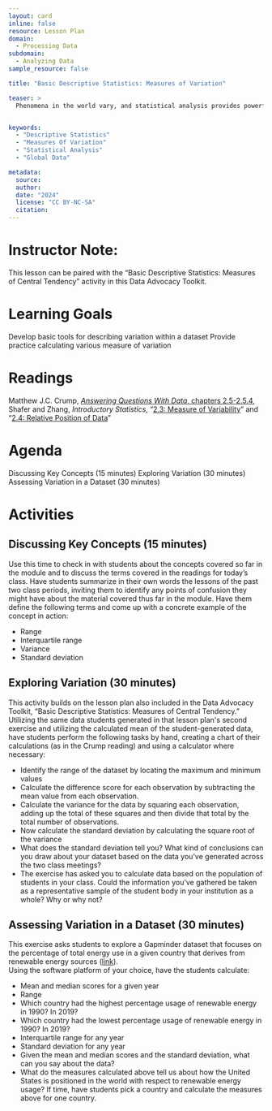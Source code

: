 ```yaml
---
layout: card
inline: false
resource: Lesson Plan
domain:
  - Processing Data
subdomain:
  - Analyzing Data
sample_resource: false

title: "Basic Descriptive Statistics: Measures of Variation"

teaser: >
  Phenomena in the world vary, and statistical analysis provides powerful tools for describing this variability and for understanding what such variation means.  Understanding how phenomena vary–or remain stable–can be a first step towards identifying how social pressures or power differentials might be impacting observed realities.  This lesson plan provides a set of activities to introduce students to basic tools for measuring and understanding variation in data.


keywords:
  - "Descriptive Statistics"
  - "Measures Of Variation"
  - "Statistical Analysis"
  - "Global Data"

metadata:
  source: 
  author: 
  date: "2024"
  license: "CC BY-NC-SA"
  citation: 
---
```


# Instructor Note:
This lesson can be paired with the “Basic Descriptive Statistics: Measures of Central Tendency” activity in this Data Advocacy Toolkit.

# Learning Goals
Develop basic tools for describing variation within a dataset
Provide practice calculating various measure of variation

# Readings
Matthew J.C. Crump, [*Answering Questions With Data*, chapters 2.5-2.5.4](https://www.crumplab.com/statistics/02-Describing_Data.html#measures-of-variation-differentness), 
Shafer and Zhang, *Introductory Statistics*, “[2.3: Measure of Variability](https://stats.libretexts.org/Bookshelves/Introductory_Statistics/Introductory_Statistics_(Shafer_and_Zhang)/02%3A_Descriptive_Statistics/2.03%3A_Measures_of_Variability)” and “[2.4: Relative Position of Data](https://stats.libretexts.org/Bookshelves/Introductory_Statistics/Introductory_Statistics_(Shafer_and_Zhang)/02%3A_Descriptive_Statistics/2.04%3A_Relative_Position_of_Data)”

# Agenda
Discussing Key Concepts (15 minutes)
Exploring Variation (30 minutes)
Assessing Variation in a Dataset (30 minutes)

# Activities

## Discussing Key Concepts (15 minutes)
Use this time to check in with students about the concepts covered so far in the module and to discuss the terms covered in the readings for today’s class.  Have students summarize in their own words the lessons of the past two class periods, inviting them to identify any points of confusion they might have about the material covered thus far in the module.  Have them define the following terms and come up with a concrete example of the concept in action:
- Range 
- Interquartile range
- Variance
- Standard deviation

## Exploring Variation (30 minutes)
This activity builds on the lesson plan also included in the Data Advocacy Toolkit, “Basic Descriptive Statistics: Measures of Central Tendency.”  Utilizing the same data students generated in that lesson plan's second exercise and utilizing the calculated mean of the student-generated data, have students perform the following tasks by hand, creating a chart of their calculations (as in the Crump reading) and using a calculator where necessary:
- Identify the range of the dataset by locating the maximum and minimum values
- Calculate the difference score for each observation by subtracting the mean value from each observation.
- Calculate the variance for the data by squaring each observation, adding up the total of these squares and then divide that total by the total number of observations.
- Now calculate the standard deviation by calculating the square root of the variance
- What does the standard deviation tell you?  What kind of conclusions can you draw about your dataset based on the data you’ve generated across the two class meetings?
- The exercise has asked you to calculate data based on the population of students in your class.  Could the information you’ve gathered be taken as a representative sample of the student body in your institution as a whole?  Why or why not?

## Assessing Variation in a Dataset (30 minutes)
This exercise asks students to explore a Gapminder dataset that focuses on the percentage of total energy use in a given country that derives from renewable energy sources ([link](https://drive.google.com/file/d/1V-TqE-DQU5uwcU6PsMiN30FqZwQX9epG/view)).  
Using the software platform of your choice, have the students calculate:
- Mean and median scores for a given year
- Range
- Which country had the highest percentage usage of renewable energy in 1990? In 2019?  
- Which country had the lowest percentage usage of renewable energy in 1990?  In 2019?
- Interquartile range for any year
- Standard deviation for any year
- Given the mean and median scores and the standard deviation, what can you say about the data?  
- What do the measures calculated above tell us about how the United States is positioned in the world with respect to renewable energy usage?
If time, have students pick a country and calculate the measures above for one country.
